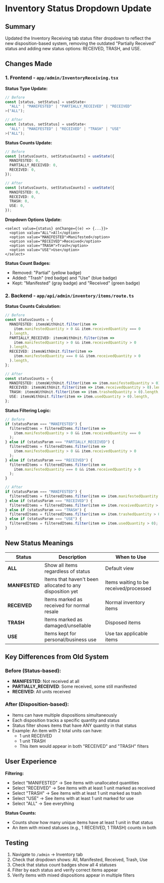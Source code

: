 # Inventory Status Dropdown Update

## Summary

Updated the Inventory Receiving tab status filter dropdown to reflect the new disposition-based system, removing the outdated "Partially Received" status and adding new status options: RECEIVED, TRASH, and USE.

## Changes Made

### 1. Frontend - `app/admin/InventoryReceiving.tsx`

**Status Type Update:**
```typescript
// Before
const [status, setStatus] = useState<
  "ALL" | "MANIFESTED" | "PARTIALLY_RECEIVED" | "RECEIVED"
>("ALL");

// After
const [status, setStatus] = useState<
  "ALL" | "MANIFESTED" | "RECEIVED" | "TRASH" | "USE"
>("ALL");
```

**Status Counts Update:**
```typescript
// Before
const [statusCounts, setStatusCounts] = useState({
  MANIFESTED: 0,
  PARTIALLY_RECEIVED: 0,
  RECEIVED: 0,
});

// After
const [statusCounts, setStatusCounts] = useState({
  MANIFESTED: 0,
  RECEIVED: 0,
  TRASH: 0,
  USE: 0,
});
```

**Dropdown Options Update:**
```tsx
<select value={status} onChange={(e) => {...}}>
  <option value="ALL">All</option>
  <option value="MANIFESTED">Manifested</option>
  <option value="RECEIVED">Received</option>
  <option value="TRASH">Trash</option>
  <option value="USE">Use</option>
</select>
```

**Status Count Badges:**
- Removed: "Partial" (yellow badge)
- Added: "Trash" (red badge) and "Use" (blue badge)
- Kept: "Manifested" (gray badge) and "Received" (green badge)

### 2. Backend - `app/api/admin/inventory/items/route.ts`

**Status Counts Calculation:**
```typescript
// Before
const statusCounts = {
  MANIFESTED: itemsWithUnit.filter(item => 
    item.manifestedQuantity > 0 && item.receivedQuantity === 0
  ).length,
  PARTIALLY_RECEIVED: itemsWithUnit.filter(item => 
    item.manifestedQuantity > 0 && item.receivedQuantity > 0
  ).length,
  RECEIVED: itemsWithUnit.filter(item => 
    item.manifestedQuantity === 0 && item.receivedQuantity > 0
  ).length,
};

// After
const statusCounts = {
  MANIFESTED: itemsWithUnit.filter(item => item.manifestedQuantity > 0).length,
  RECEIVED: itemsWithUnit.filter(item => item.receivedQuantity > 0).length,
  TRASH: itemsWithUnit.filter(item => item.trashedQuantity > 0).length,
  USE: itemsWithUnit.filter(item => item.usedQuantity > 0).length,
};
```

**Status Filtering Logic:**
```typescript
// Before
if (statusParam === "MANIFESTED") {
  filteredItems = filteredItems.filter(item => 
    item.manifestedQuantity > 0 && item.receivedQuantity === 0
  );
} else if (statusParam === "PARTIALLY_RECEIVED") {
  filteredItems = filteredItems.filter(item => 
    item.manifestedQuantity > 0 && item.receivedQuantity > 0
  );
} else if (statusParam === "RECEIVED") {
  filteredItems = filteredItems.filter(item => 
    item.manifestedQuantity === 0 && item.receivedQuantity > 0
  );
}

// After
if (statusParam === "MANIFESTED") {
  filteredItems = filteredItems.filter(item => item.manifestedQuantity > 0);
} else if (statusParam === "RECEIVED") {
  filteredItems = filteredItems.filter(item => item.receivedQuantity > 0);
} else if (statusParam === "TRASH") {
  filteredItems = filteredItems.filter(item => item.trashedQuantity > 0);
} else if (statusParam === "USE") {
  filteredItems = filteredItems.filter(item => item.usedQuantity > 0);
}
```

## New Status Meanings

| Status | Description | When to Use |
|--------|-------------|-------------|
| **ALL** | Show all items regardless of status | Default view |
| **MANIFESTED** | Items that haven't been allocated to any disposition yet | Items waiting to be received/processed |
| **RECEIVED** | Items marked as received for normal resale | Normal inventory items |
| **TRASH** | Items marked as damaged/unsellable | Disposed items |
| **USE** | Items kept for personal/business use | Use tax applicable items |

## Key Differences from Old System

### Before (Status-based):
- **MANIFESTED**: Not received at all
- **PARTIALLY_RECEIVED**: Some received, some still manifested
- **RECEIVED**: All units received

### After (Disposition-based):
- Items can have multiple dispositions simultaneously
- Each disposition tracks a specific quantity and status
- Status filter shows items that have ANY quantity in that status
- Example: An item with 2 total units can have:
  - 1 unit RECEIVED
  - 1 unit TRASH
  - This item would appear in both "RECEIVED" and "TRASH" filters

## User Experience

**Filtering:**
- Select "MANIFESTED" → See items with unallocated quantities
- Select "RECEIVED" → See items with at least 1 unit marked as received
- Select "TRASH" → See items with at least 1 unit marked as trash
- Select "USE" → See items with at least 1 unit marked for use
- Select "ALL" → See everything

**Status Counts:**
- Counts show how many unique items have at least 1 unit in that status
- An item with mixed statuses (e.g., 1 RECEIVED, 1 TRASH) counts in both

## Testing

1. Navigate to `/admin` → Inventory tab
2. Check that dropdown shows: All, Manifested, Received, Trash, Use
3. Check that status count badges show all 4 statuses
4. Filter by each status and verify correct items appear
5. Verify items with mixed dispositions appear in multiple filters



















